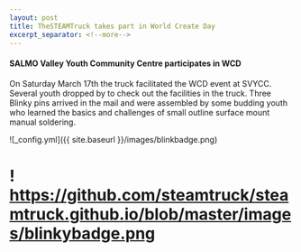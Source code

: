 ```yaml
---
layout: post
title: TheSTEAMTruck takes part in World Create Day
excerpt_separator: <!--more-->
---
```


#### SALMO Valley Youth Community Centre participates in WCD

On Saturday March 17th the truck facilitated the WCD event at SVYCC.
Several youth dropped by to check out the facilities in the truck.
Three Blinky pins arrived in the mail and were assembled by some budding youth who learned the basics and challenges of small outline surface mount manual soldering.

![_config.yml]({{ site.baseurl }}/images/blinkbadge.png)

# ! https://github.com/steamtruck/steamtruck.github.io/blob/master/images/blinkybadge.png
